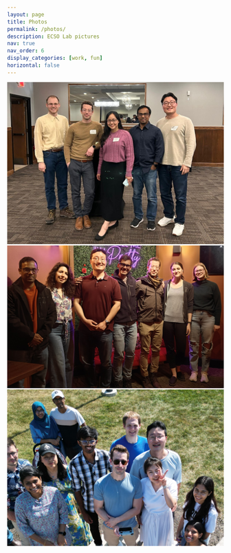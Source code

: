 ```yaml
---
layout: page
title: Photos
permalink: /photos/
description: ECSO Lab pictures
nav: true
nav_order: 6
display_categories: [work, fun]
horizontal: false
---
```


<div class="container">
  <div class="row">
    <div class="col">
      <img src="/assets/img/grouppic1_2.jpg" class="img-fluid" alt="Image 1">
    </div>
    <div class="col-6">
      <img src="/assets/img/grouppic3_2.jpg" class="img-fluid" alt="Image 2">
    </div>
    <div class="col">
      <img src="/assets/img/grouppic2_2.jpg" class="img-fluid" alt="Image 3">
    </div>
</div>

